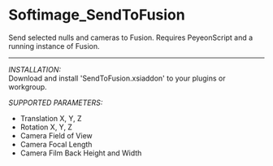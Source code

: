 Softimage_SendToFusion
======================

Send selected nulls and cameras to Fusion. Requires PeyeonScript and a running instance of Fusion.

___

*INSTALLATION:* <br/>
Download and install 'SendToFusion.xsiaddon' to your plugins or workgroup.

*SUPPORTED PARAMETERS:* <br/>
- Translation X, Y, Z
- Rotation X, Y, Z
- Camera Field of View
- Camera Focal Length
- Camera Film Back Height and Width

